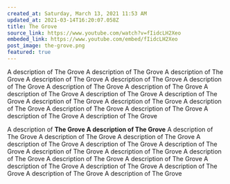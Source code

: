 ```yaml
---
created_at: Saturday, March 13, 2021 11:53 AM
updated_at: 2021-03-14T16:20:07.058Z
title: The Grove
source_link: https://www.youtube.com/watch?v=fIidcLH2Xeo
embeded_link: https://www.youtube.com/embed/fIidcLH2Xeo
post_image: the-grove.png
featured: true
---
```

A description of The Grove A description of The Grove A description of The Grove A description of The Grove A description of The Grove A description of The Grove A description of The Grove A description of The Grove A description of The Grove A description of The Grove A description of The Grove A description of The Grove A description of The Grove A description of The Grove A description of The Grove A description of The Grove A description of The Grove A description of The Grove

A description of **The Grove A description of The Grove** A description of The Grove A description of The Grove A description of The Grove A description of The Grove A description of The Grove A description of The Grove A description of The Grove A description of The Grove A description of The Grove A description of The Grove A description of The Grove A description of The Grove A description of The Grove A description of The Grove A description of The Grove A description of The Grove